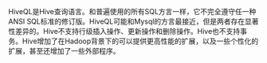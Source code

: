 HiveQL是Hive查询语言。和普遍使用的所有SQL方言一样，它不完全遵守任一种ANSI SQL标准的修订版。HiveQL可能和Mysql的方言最接近，但是两者存在显著性差异的。Hive不支持行级插入操作、更新操作和删除操作。Hive也不支持事务。Hive增加了在Hadoop背景下的可以提供更高性能的扩展，以及一些个性化的扩展，甚至还增加了一些外部程序。